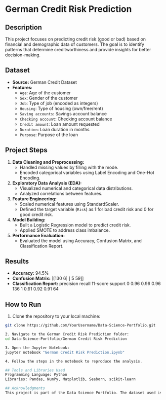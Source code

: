 # German Credit Risk Prediction

## Description
This project focuses on predicting credit risk (good or bad) based on financial and demographic data of customers. The goal is to identify patterns that determine creditworthiness and provide insights for better decision-making.

## Dataset
- **Source:** German Credit Dataset
- **Features:**
  - `Age`: Age of the customer
  - `Sex`: Gender of the customer
  - `Job`: Type of job (encoded as integers)
  - `Housing`: Type of housing (own/free/rent)
  - `Saving accounts`: Savings account balance
  - `Checking account`: Checking account balance
  - `Credit amount`: Loan amount requested
  - `Duration`: Loan duration in months
  - `Purpose`: Purpose of the loan

## Project Steps
1. **Data Cleaning and Preprocessing:**
   - Handled missing values by filling with the mode.
   - Encoded categorical variables using Label Encoding and One-Hot Encoding.
2. **Exploratory Data Analysis (EDA):**
   - Visualized numerical and categorical data distributions.
   - Analyzed correlations between features.
3. **Feature Engineering:**
   - Scaled numerical features using StandardScaler.
   - Defined the target variable (`Risk`) as 1 for bad credit risk and 0 for good credit risk.
4. **Model Building:**
   - Built a Logistic Regression model to predict credit risk.
   - Applied SMOTE to address class imbalance.
5. **Performance Evaluation:**
   - Evaluated the model using Accuracy, Confusion Matrix, and Classification Report.

## Results
- **Accuracy:** 94.5%
- **Confusion Matrix:**
    [[130 6] [ 5 59]]
- **Classification Report:**
          precision    recall  f1-score   support
       0       0.96      0.96      0.96       136
       1       0.91      0.92      0.91        64


## How to Run
1. Clone the repository to your local machine:
 ```bash
 git clone https://github.com/YourUsername/Data-Science-Portfolio.git

2. Navigate to the German Credit Risk Prediction folder:
cd Data-Science-Portfolio/German Credit Risk Prediction

3. Open the Jupyter Notebook:
jupyter notebook "German Credit Risk Prediction.ipynb"

4. Follow the steps in the notebook to reproduce the analysis.

## Tools and Libraries Used
Programming Language: Python
Libraries: Pandas, NumPy, Matplotlib, Seaborn, scikit-learn

## Acknowledgments
This project is part of the Data Science Portfolio. The dataset used is publicly available and is commonly used for credit risk analysis tasks.